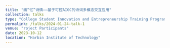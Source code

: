 ```yaml
---
title: "画“忆”诗情——基于可控AIGC的诗词多模态交互应用"
collection: talks
type: "College Student Innovation and Entrepreneurship Training Program"
permalink: /talks/2024-01-24-talk-1
venue: "roject Participants"
date: 2023-10-12
location: "Harbin Institute of Technology"
---
```


